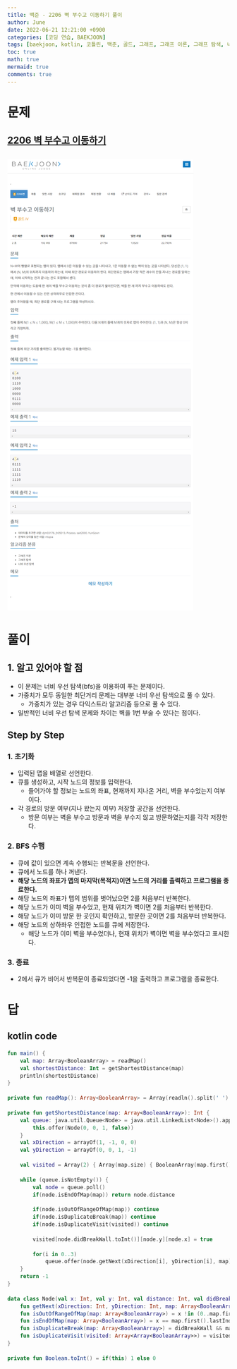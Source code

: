 ```yaml
---
title: 백준 - 2206 벽 부수고 이동하기 풀이
author: June
date: 2022-06-21 12:21:00 +0900
categories: [코딩 연습, BAEKJOON]
tags: [baekjoon, kotlin, 코틀린, 백준, 골드, 그래프, 그래프 이론, 그래프 탐색, 너비 우선 탐색, bfs, 풀이]
toc: true
math: true
mermaid: true
comments: true
---
```

# 문제
## [2206 벽 부수고 이동하기](https://www.acmicpc.net/problem/2206)
## ![screencapture](/posts/coding-practice/baekjoon/screencapture-acmicpc-net-problem-2206.png)

# 풀이
## 1. 알고 있어야 할 점
- 이 문제는 너비 우선 탐색(bfs)을 이용하여 푸는 문제이다.
- 가중치가 모두 동일한 최단거리 문제는 대부분 너비 우선 탐색으로 풀 수 있다.
    - 가중치가 있는 경우 다익스트라 알고리즘 등으로 풀 수 있다.
- 일반적인 너비 우선 탐색 문제와 차이는 벽을 1번 부술 수 있다는 점이다.

## Step by Step
### 1. 초기화
- 입력된 맵을 배열로 선언한다.
- 큐를 생성하고, 시작 노드의 정보를 입력한다.
    - 들어가야 할 정보는 노드의 좌표, 현재까지 지나온 거리, 벽을 부수었는지 여부 이다.
- 각 경로의 방문 여부(지나 왔는지 여부) 저장할 공간을 선언한다.
    - 방문 여부는 벽을 부수고 방문과 벽을 부수지 않고 방문하였는지를 각각 저장한다.

### 2. BFS 수행
- 큐에 값이 있으면 계속 수행되는 반복문을 선언한다.
- 큐에서 노드를 하나 꺼낸다.
- <b>해당 노드의 좌표가 맵의 마지막(목적지)이면 노드의 거리를 출력하고 프로그램을 종료한다.</b>
- 해당 노드의 좌표가 맵의 범위를 벗어났으면 2를 처음부터 반복한다.
- 해당 노드가 이미 벽을 부수었고, 현재 위치가 벽이면 2를 처음부터 반복한다.
- 해당 노드가 이미 방문 한 곳인지 확인하고, 방문한 곳이면 2를 처음부터 반복한다.
- 해당 노드의 상하좌우 인접한 노드를 큐에 저장한다.
    - 해당 노드가 이미 벽을 부수었더나, 현재 위치가 벽이면 벽을 부수었다고 표시한다.

### 3. 종료
- 2에서 큐가 비어서 반복문이 종료되었다면 -1을 출력하고 프로그램을 종료한다.

# 답
## kotlin code
```kotlin
fun main() {
    val map: Array<BooleanArray> = readMap()
    val shortestDistance: Int = getShortestDistance(map)
    println(shortestDistance)
}

private fun readMap(): Array<BooleanArray> = Array(readln().split(' ').first().toInt()) { readln().toCharArray().map { it == '1' }.toBooleanArray() }

private fun getShortestDistance(map: Array<BooleanArray>): Int {
    val queue: java.util.Queue<Node> = java.util.LinkedList<Node>().apply {
        this.offer(Node(0, 0, 1, false))
    }
    val xDirection = arrayOf(1, -1, 0, 0)
    val yDirection = arrayOf(0, 0, 1, -1)

    val visited = Array(2) { Array(map.size) { BooleanArray(map.first().size) { false } } }

    while (queue.isNotEmpty()) {
        val node = queue.poll()
        if(node.isEndOfMap(map)) return node.distance
        
        if(node.isOutOfRangeOfMap(map)) continue
        if(node.isDuplicateBreak(map)) continue
        if(node.isDuplicateVisit(visited)) continue

        visited[node.didBreakWall.toInt()][node.y][node.x] = true

        for(i in 0..3)
            queue.offer(node.getNext(xDirection[i], yDirection[i], map))
    }
    return -1
}

data class Node(val x: Int, val y: Int, val distance: Int, val didBreakWall: Boolean) {
    fun getNext(xDirection: Int, yDirection: Int, map: Array<BooleanArray>) = Node(x + xDirection, y + yDirection,distance + 1, didBreakWall || map[y][x])
    fun isOutOfRangeOfMap(map: Array<BooleanArray>) = x !in (0..map.first().lastIndex) || y !in (0..map.lastIndex)
    fun isEndOfMap(map: Array<BooleanArray>) = x == map.first().lastIndex && y == map.lastIndex
    fun isDuplicateBreak(map: Array<BooleanArray>) = didBreakWall && map[y][x]
    fun isDuplicateVisit(visited: Array<Array<BooleanArray>>) = visited[didBreakWall.toInt()][y][x]
}

private fun Boolean.toInt() = if(this) 1 else 0
```
